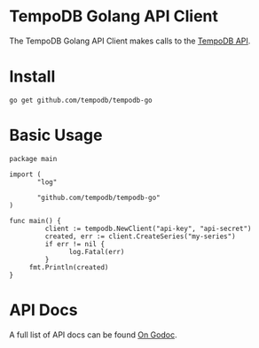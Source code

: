 # TempoDB Golang API Client

The TempoDB Golang API Client makes calls to the [TempoDB API](http://tempo-db.com/api/).

# Install

``
go get github.com/tempodb/tempodb-go
``

# Basic Usage

```golang
package main

import (
       "log"

       "github.com/tempodb/tempodb-go"
)

func main() {
         client := tempodb.NewClient("api-key", "api-secret")
         created, err := client.CreateSeries("my-series")
         if err != nil {
               log.Fatal(err)  
         }
	 fmt.Println(created)
}
```

# API Docs

A full list of API docs can be found [On Godoc](http://godoc.org/github.com/tempodb/tempodb-go).
